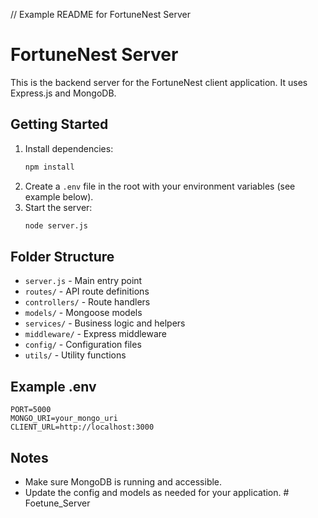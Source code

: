 // Example README for FortuneNest Server

# FortuneNest Server

This is the backend server for the FortuneNest client application. It uses Express.js and MongoDB.

## Getting Started

1. Install dependencies:
   ```bash
   npm install
   ```
2. Create a `.env` file in the root with your environment variables (see example below).
3. Start the server:
   ```bash
   node server.js
   ```

## Folder Structure
- `server.js` - Main entry point
- `routes/` - API route definitions
- `controllers/` - Route handlers
- `models/` - Mongoose models
- `services/` - Business logic and helpers
- `middleware/` - Express middleware
- `config/` - Configuration files
- `utils/` - Utility functions

## Example .env
```
PORT=5000
MONGO_URI=your_mongo_uri
CLIENT_URL=http://localhost:3000
```

## Notes
- Make sure MongoDB is running and accessible.
- Update the config and models as needed for your application.
#   F o e t u n e _ S e r v e r  
 